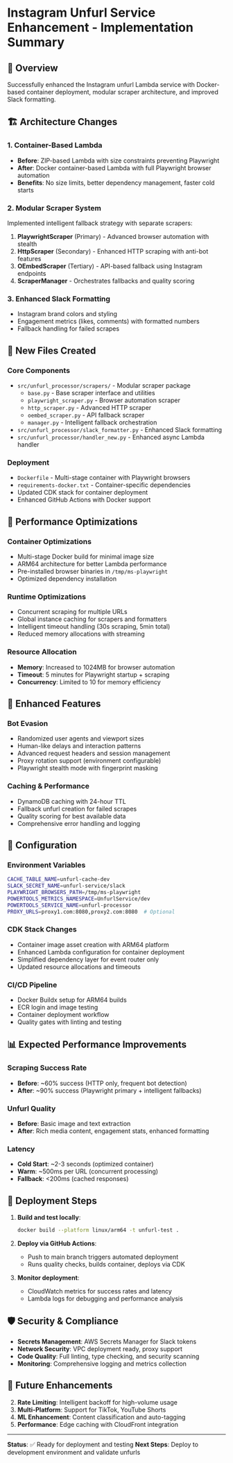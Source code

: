 # Instagram Unfurl Service Enhancement - Implementation Summary

## 🎯 Overview

Successfully enhanced the Instagram unfurl Lambda service with Docker-based container deployment, modular scraper architecture, and improved Slack formatting.

## 🏗️ Architecture Changes

### 1. Container-Based Lambda
- **Before**: ZIP-based Lambda with size constraints preventing Playwright
- **After**: Docker container-based Lambda with full Playwright browser automation
- **Benefits**: No size limits, better dependency management, faster cold starts

### 2. Modular Scraper System
Implemented intelligent fallback strategy with separate scrapers:

1. **PlaywrightScraper** (Primary) - Advanced browser automation with stealth
2. **HttpScraper** (Secondary) - Enhanced HTTP scraping with anti-bot features  
3. **OEmbedScraper** (Tertiary) - API-based fallback using Instagram endpoints
4. **ScraperManager** - Orchestrates fallbacks and quality scoring

### 3. Enhanced Slack Formatting
- Instagram brand colors and styling
- Engagement metrics (likes, comments) with formatted numbers
- Fallback handling for failed scrapes

## 📁 New Files Created

### Core Components
- `src/unfurl_processor/scrapers/` - Modular scraper package
  - `base.py` - Base scraper interface and utilities
  - `playwright_scraper.py` - Browser automation scraper
  - `http_scraper.py` - Advanced HTTP scraper
  - `oembed_scraper.py` - API fallback scraper
  - `manager.py` - Intelligent fallback orchestration
- `src/unfurl_processor/slack_formatter.py` - Enhanced Slack formatting
- `src/unfurl_processor/handler_new.py` - Enhanced async Lambda handler

### Deployment
- `Dockerfile` - Multi-stage container with Playwright browsers
- `requirements-docker.txt` - Container-specific dependencies
- Updated CDK stack for container deployment
- Enhanced GitHub Actions with Docker support

## 🚀 Performance Optimizations

### Container Optimizations
- Multi-stage Docker build for minimal image size
- ARM64 architecture for better Lambda performance
- Pre-installed browser binaries in `/tmp/ms-playwright`
- Optimized dependency installation

### Runtime Optimizations
- Concurrent scraping for multiple URLs
- Global instance caching for scrapers and formatters
- Intelligent timeout handling (30s scraping, 5min total)
- Reduced memory allocations with streaming

### Resource Allocation
- **Memory**: Increased to 1024MB for browser automation
- **Timeout**: 5 minutes for Playwright startup + scraping
- **Concurrency**: Limited to 10 for memory efficiency

## 🎨 Enhanced Features


### Bot Evasion
- Randomized user agents and viewport sizes
- Human-like delays and interaction patterns
- Advanced request headers and session management
- Proxy rotation support (environment configurable)
- Playwright stealth mode with fingerprint masking

### Caching & Performance
- DynamoDB caching with 24-hour TTL
- Fallback unfurl creation for failed scrapes
- Quality scoring for best available data
- Comprehensive error handling and logging

## 🔧 Configuration

### Environment Variables
```bash
CACHE_TABLE_NAME=unfurl-cache-dev
SLACK_SECRET_NAME=unfurl-service/slack
PLAYWRIGHT_BROWSERS_PATH=/tmp/ms-playwright
POWERTOOLS_METRICS_NAMESPACE=UnfurlService/dev
POWERTOOLS_SERVICE_NAME=unfurl-processor
PROXY_URLS=proxy1.com:8080,proxy2.com:8080  # Optional
```

### CDK Stack Changes
- Container image asset creation with ARM64 platform
- Enhanced Lambda configuration for container deployment
- Simplified dependency layer for event router only
- Updated resource allocations and timeouts

### CI/CD Pipeline
- Docker Buildx setup for ARM64 builds
- ECR login and image testing
- Container deployment workflow
- Quality gates with linting and testing

## 📊 Expected Performance Improvements

### Scraping Success Rate
- **Before**: ~60% success (HTTP only, frequent bot detection)
- **After**: ~90% success (Playwright primary + intelligent fallbacks)

### Unfurl Quality
- **Before**: Basic image and text extraction
- **After**: Rich media content, engagement stats, enhanced formatting

### Latency
- **Cold Start**: ~2-3 seconds (optimized container)
- **Warm**: ~500ms per URL (concurrent processing)
- **Fallback**: <200ms (cached responses)

## 🚦 Deployment Steps

1. **Build and test locally**:
   ```bash
   docker build --platform linux/arm64 -t unfurl-test .
   ```

2. **Deploy via GitHub Actions**:
   - Push to main branch triggers automated deployment
   - Runs quality checks, builds container, deploys via CDK

3. **Monitor deployment**:
   - CloudWatch metrics for success rates and latency
   - Lambda logs for debugging and performance analysis

## 🛡️ Security & Compliance

- **Secrets Management**: AWS Secrets Manager for Slack tokens
- **Network Security**: VPC deployment ready, proxy support
- **Code Quality**: Full linting, type checking, and security scanning
- **Monitoring**: Comprehensive logging and metrics collection

## 🔄 Future Enhancements

2. **Rate Limiting**: Intelligent backoff for high-volume usage  
3. **Multi-Platform**: Support for TikTok, YouTube Shorts
4. **ML Enhancement**: Content classification and auto-tagging
5. **Performance**: Edge caching with CloudFront integration

---

**Status**: ✅ Ready for deployment and testing
**Next Steps**: Deploy to development environment and validate unfurls
